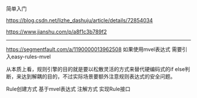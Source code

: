 简单入门

https://blog.csdn.net/lizhe_dashuju/article/details/72854034

https://www.jianshu.com/p/a8f1c3b789f2

------------------------------------------------
https://segmentfault.com/a/1190000013962508
如果使用mvel表达式
需要引入easy-rules-mvel

从本质上看，规则引擎的目的就是要以松散灵活的方式来替代硬编码式的if else判断，来达到解耦的目的，不过实际场景要额外注意规则表达式的安全问题。



Rule创建方式
	基于mvel表达式
	注解方式
	实现Rule接口




